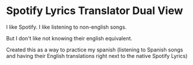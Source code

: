 # Spotify Lyrics Translator Dual View
I like Spotify. I like listening to non-english songs.

But I don't like not knowing their english equivalent. 

Created this as a way to practice my spanish (listening to Spanish songs and having their English translations right next to the native Spotify Lyrics)
